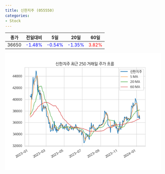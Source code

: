 ```yaml
---
title: 신한지주 (055550)
categories:
- Stock
---
```


|종가|전일대비|5일|20일|60일|
|----|--------|---|----|----|
|36650|<span style="color: blue">-1.48%</span>|<span style="color: blue">-0.54%</span>|<span style="color: blue">-1.35%</span>|<span style="color: red">3.82%</span>|

<!-- more -->

![055550](/assets/images/stock/055550.png)